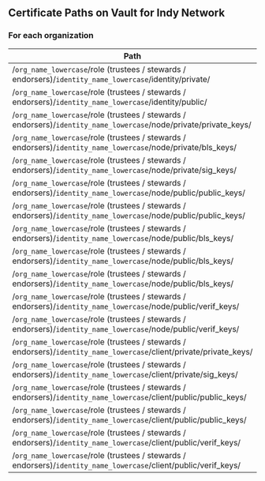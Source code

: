 [//]: # (##############################################################################################)
[//]: # (Copyright Accenture. All Rights Reserved.)
[//]: # (SPDX-License-Identifier: Apache-2.0)
[//]: # (##############################################################################################)

Certificate Paths on Vault for Indy Network
---------------------------------------------

### For each organization

| Path                | Key (for Vault)                        | Type             |
|-----------------------------------|--------------------------|------------------|
| /`org_name_lowercase`/role (trustees / stewards / endorsers)/`identity_name_lowercase`/identity/private/            | seed                | String           |
| /`org_name_lowercase`/role (trustees / stewards / endorsers)/`identity_name_lowercase`/identity/public/             | did                 | String           |
| /`org_name_lowercase`/role (trustees / stewards / endorsers)/`identity_name_lowercase`/node/private/private_keys/   | `identity_name_lowercase`.key_secret    | Private Key      |
| /`org_name_lowercase`/role (trustees / stewards / endorsers)/`identity_name_lowercase`/node/private/bls_keys/       | bls_sk                                 | Secret Key       |
| /`org_name_lowercase`/role (trustees / stewards / endorsers)/`identity_name_lowercase`/node/private/sig_keys/       | `identity_name_lowercase`.key_secret    | Private Key      |
| /`org_name_lowercase`/role (trustees / stewards / endorsers)/`identity_name_lowercase`/node/public/public_keys/     | public-key                             | Public Key       |
| /`org_name_lowercase`/role (trustees / stewards / endorsers)/`identity_name_lowercase`/node/public/public_keys/     | `identity_name_lowercase`.key           | Public Key       |
| /`org_name_lowercase`/role (trustees / stewards / endorsers)/`identity_name_lowercase`/node/public/bls_keys/        | bls_pk                                 | Public Key       |
| /`org_name_lowercase`/role (trustees / stewards / endorsers)/`identity_name_lowercase`/node/public/bls_keys/        | bls-public-key                         | Public Key       |
| /`org_name_lowercase`/role (trustees / stewards / endorsers)/`identity_name_lowercase`/node/public/bls_keys/        | bls-key-pop                            | Public Key       |
| /`org_name_lowercase`/role (trustees / stewards / endorsers)/`identity_name_lowercase`/node/public/verif_keys/      | `identity_name_lowercase`.key           | Public Key       |
| /`org_name_lowercase`/role (trustees / stewards / endorsers)/`identity_name_lowercase`/node/public/verif_keys/      | verification-key                       | Verification Key |
| /`org_name_lowercase`/role (trustees / stewards / endorsers)/`identity_name_lowercase`/client/private/private_keys/ | `identity_name_lowercase`-1C.key_secret | Private Key      |
| /`org_name_lowercase`/role (trustees / stewards / endorsers)/`identity_name_lowercase`/client/private/sig_keys/     | `identity_name_lowercase`-1C.key_secret | Private Key      |
| /`org_name_lowercase`/role (trustees / stewards / endorsers)/`identity_name_lowercase`/client/public/public_keys/   | public-key                             | Public Key       |
| /`org_name_lowercase`/role (trustees / stewards / endorsers)/`identity_name_lowercase`/client/public/public_keys/   | `identity_name_lowercase`-1C.key        | Public Key       |
| /`org_name_lowercase`/role (trustees / stewards / endorsers)/`identity_name_lowercase`/client/public/verif_keys/    | `identity_name_lowercase`-1C.key        | Public Key |
| /`org_name_lowercase`/role (trustees / stewards / endorsers)/`identity_name_lowercase`/client/public/verif_keys/    | verification-key                       | Verification Key |
